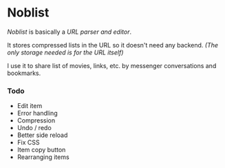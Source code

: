 # Noblist
*Noblist* is basically a *URL parser and editor*.

It stores compressed lists in the URL so it doesn't need any backend. *(The only storage needed is for the URL itself)*

I use it to share list of movies, links, etc. by messenger conversations and bookmarks.

### Todo
- Edit item
- Error handling
- Compression
- Undo / redo
- Better side reload
- Fix CSS
- Item copy button
- Rearranging items